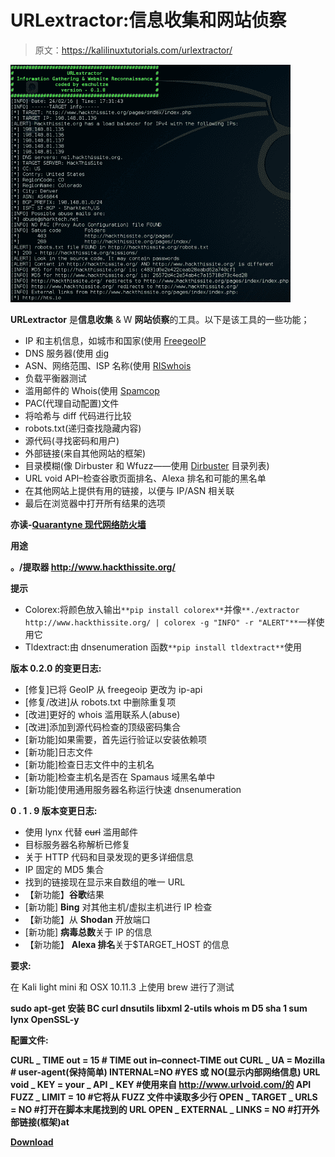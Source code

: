 # URLextractor:信息收集和网站侦察

> 原文：<https://kalilinuxtutorials.com/urlextractor/>

[![URLextractor : Information Gathering & Website Reconnaissance](img/61793306061a339c209bef1f4e4e8791.png "URLextractor : Information Gathering & Website Reconnaissance")](https://1.bp.blogspot.com/-oejBK-oaYOE/XQwlvVSMktI/AAAAAAAAA8U/S2kxDwIrTLUK9cJ5VxHhXNt_EqxRv1i1gCLcBGAs/s1600/URLextractor%25281%2529.png)

**URLextractor** 是**信息收集** & W **网站侦察**的工具。以下是该工具的一些功能；

*   IP 和主机信息，如城市和国家(使用 [FreegeoIP](http://freegeoip.net/)
*   DNS 服务器(使用 [dig](http://packages.ubuntu.com/precise/dnsutils)
*   ASN、网络范围、ISP 名称(使用 [RISwhois](https://www.ripe.net/analyse/archived-projects/ris-tools-web-interfaces/riswhois)
*   负载平衡器测试
*   滥用邮件的 Whois(使用 [Spamcop](https://www.spamcop.net/)
*   PAC(代理自动配置)文件
*   将哈希与 diff 代码进行比较
*   robots.txt(递归查找隐藏内容)
*   源代码(寻找密码和用户)
*   外部链接(来自其他网站的框架)
*   目录模糊(像 Dirbuster 和 Wfuzz——使用 [Dirbuster](https://www.owasp.org/index.php/Category:OWASP_DirBuster_Project) 目录列表)
*   URL void API–检查谷歌页面排名、Alexa 排名和可能的黑名单
*   在其他网站上提供有用的链接，以便与 IP/ASN 相关联
*   最后在浏览器中打开所有结果的选项

**亦读-[Quarantyne 现代网络防火墙](https://kalilinuxtutorials.com/quarantyne-modern-web-firewall/)**

**用途**

**。/提取器 http://www.hackthissite.org/**

**提示**

*   Colorex:将颜色放入输出`**pip install colorex**`并像`**./extractor http://www.hackthissite.org/ | colorex -g "INFO" -r "ALERT"**`一样使用它
*   Tldextract:由 dnsenumeration 函数`**pip install tldextract**`使用

**版本 0.2.0 的变更日志:**

*   [修复]已将 GeoIP 从 freegeoip 更改为 ip-api
*   [修复/改进]从 robots.txt 中删除重复项
*   [改进]更好的 whois 滥用联系人(abuse)
*   [改进]添加到源代码检查的顶级密码集合
*   [新功能]如果需要，首先运行验证以安装依赖项
*   [新功能]日志文件
*   [新功能]检查日志文件中的主机名
*   [新功能]检查主机名是否在 Spamaus 域黑名单中
*   [新功能]使用通用服务器名称运行快速 dnsenumeration

**0 . 1 . 9 版本变更日志:**

*   使用 lynx 代替 ~~curl~~ 滥用邮件
*   目标服务器名称解析已修复
*   关于 HTTP 代码和目录发现的更多详细信息
*   IP 固定的 MD5 集合
*   找到的链接现在显示来自数组的唯一 URL
*   【新功能】**谷歌**结果
*   [新功能] **Bing** 对其他主机/虚拟主机进行 IP 检查
*   【新功能】从 **Shodan** 开放端口
*   [新功能] **病毒总数**关于 IP 的信息
*   【新功能】 **Alexa 排名**关于$TARGET_HOST 的信息

**要求:**

在 Kali light mini 和 OSX 10.11.3 上使用 brew 进行了测试

**sudo apt-get 安装 BC curl dnsutils libxml 2-utils whois m D5 sha 1 sum lynx OpenSSL-y**

**配置文件:**

**CURL _ TIME out = 15 # TIME out in–connect-TIME out
CURL _ UA = Mozilla # user-agent(保持简单)
INTERNAL=NO #YES 或 NO(显示内部网络信息)
URL void _ KEY = your _ API _ KEY #使用来自 http://www.urlvoid.com/的 API
FUZZ _ LIMIT = 10 #它将从 FUZZ 文件中读取多少行
OPEN _ TARGET _ URLS = NO #打开在脚本末尾找到的 URL
OPEN _ EXTERNAL _ LINKS = NO #打开外部链接(框架)at**

[**Download**](https://github.com/eschultze/URLextractor)